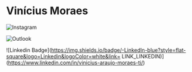 <h1>Vinícius Moraes</h1>



![Instagram](https://img.shields.io/badge/Instagram-E4405F?style=for-the-badge&logo=instagram&logoColor=white&link=https://www.instagram.com/vinnymoraesbr/)

![Outlook](https://img.shields.io/badge/Microsoft_Outlook-0078D4?style=for-the-badge&logo=microsoft-outlook&logoColor=white)

![Linkedin Badge](https://img.shields.io/badge/-LinkedIn-blue?style=flat-square&logo=Linkedin&logoColor=white&link= LINK_LINKEDIN)](https://www.linkedin.com/in/vinicius-araujo-moraes-ti/)


